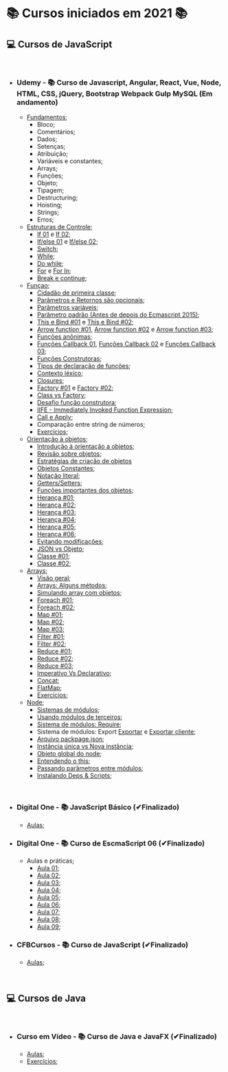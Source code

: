 # 📚 Cursos iniciados em 2021 📚

## **💻 Cursos de JavaScript**

&nbsp;

- ### **Udemy - 📚 Curso de Javascript, Angular, React, Vue, Node, HTML, CSS, jQuery, Bootstrap Webpack Gulp MySQL (Em andamento)**

  - [Fundamentos](/JavaScript/Udemy-WebCompleto/Exercicios-JS/Fundamentos/);
    - Bloco;
    - Comentários;
    - Dados;
    - Setenças;
    - Atribuição;
    - Variáveis e constantes;
    - Arrays;
    - Funções;
    - Objeto;
    - Tipagem;
    - Destructuring;
    - Hoisting;
    - Strings;
    - Erros;
  - [Estruturas de Controle](/JavaScript/Udemy-WebCompleto/Exercicios-JS/controle/);
    - [If 01](/JavaScript/Udemy-WebCompleto/Exercicios-JS/controle/if1.js) e [If 02](/JavaScript/Udemy-WebCompleto/Exercicios-JS/controle/if2.js);
    - [If/else 01](/JavaScript/Udemy-WebCompleto/Exercicios-JS/controle/ifElse.js) e [If/else 02](/JavaScript/Udemy-WebCompleto/Exercicios-JS/controle/ifElseIf.js);
    - [Switch](/JavaScript/Udemy-WebCompleto/Exercicios-JS/controle/switch.js);
    - [While](/JavaScript/Udemy-WebCompleto/Exercicios-JS/controle/while.js);
    - [Do while](/JavaScript/Udemy-WebCompleto/Exercicios-JS/controle/doWhile.js);
    - [For](/JavaScript/Udemy-WebCompleto/Exercicios-JS/controle/for1.js) e [For In](/JavaScript/Udemy-WebCompleto/Exercicios-JS/controle/for2.js);
    - [Break e continue](/JavaScript/Udemy-WebCompleto/Exercicios-JS/controle/breakContinue.js);
  - [Funçao](/JavaScript/Udemy-WebCompleto/Exercicios-JS/funcao/);
    - [Cidadão de primeira classe](/JavaScript/Udemy-WebCompleto/Exercicios-JS/funcao/cidadaoPrimeiraClasse.js);
    - [Parâmetros e Retornos são opcionais](/JavaScript/Udemy-WebCompleto/Exercicios-JS/funcao/paramsERetornosSaoOpcionais.js);
    - [Parâmetros variáveis](/JavaScript/Udemy-WebCompleto/Exercicios-JS/funcao/paramsVariaveis.js);
    - [Parâmetro padrão (Antes de depois do Ecmascript 2015)](/JavaScript/Udemy-WebCompleto/Exercicios-JS/funcao/paramsPadrao.js);
    - [This e Bind #01](/JavaScript/Udemy-WebCompleto/Exercicios-JS/funcao/thisEBind1.js) e [This e Bind #02](/JavaScript/Udemy-WebCompleto/Exercicios-JS/funcao/thisEBind2.js);
    - [Arrow function #01](/JavaScript/Udemy-WebCompleto/Exercicios-JS/funcao/arrowFunction1.js), [Arrow function #02](/JavaScript/Udemy-WebCompleto/Exercicios-JS/funcao/arrowFunction2.js) e [Arrow function #03](/JavaScript/Udemy-WebCompleto/Exercicios-JS/funcao/arrowFunction3.js);
    - [Funções anônimas](/JavaScript/Udemy-WebCompleto/Exercicios-JS/funcao/funcoesAnonimas.js);
    - [Funções Callback 01](/JavaScript/Udemy-WebCompleto/Exercicios-JS/funcao/callback1.js), [Funções Callback 02](/JavaScript/Udemy-WebCompleto/Exercicios-JS/funcao/callback2.js) e [Funções Callback 03](/JavaScript/Udemy-WebCompleto/Exercicios-JS/funcao/callback3.js);
    - [Funções Construtoras](/JavaScript/Udemy-WebCompleto/Exercicios-JS/funcao/funcaoConstrutora.js);
    - [Tipos de declaração de funções](/JavaScript/Udemy-WebCompleto/Exercicios-JS/funcao/tiposDeclaracao.js);
    - [Contexto léxico](/JavaScript/Udemy-WebCompleto/Exercicios-JS/funcao/contextoLexico.js);
    - [Closures](/JavaScript/Udemy-WebCompleto/Exercicios-JS/funcao/closure.js);
    - [Factory #01](/JavaScript/Udemy-WebCompleto/Exercicios-JS/funcao/factory1.js) e [Factory #02](/JavaScript/Udemy-WebCompleto/Exercicios-JS/funcao/factory2.js);
    - [Class vs Factory](/JavaScript/Udemy-WebCompleto/Exercicios-JS/funcao/classVsFactory.js);
    - [Desafio função construtora](/JavaScript/Udemy-WebCompleto/Exercicios-JS/funcao/desafioFuncaoConstrutora.js);
    - [IIFE - Immediately Invoked Function Expression](/JavaScript/Udemy-WebCompleto/Exercicios-JS/funcao/iife.js);
    - [Call e Apply](/JavaScript/Udemy-WebCompleto/Exercicios-JS/funcao/callApply.js);
    - Comparação entre string de números;
    - [Exercícios](/JavaScript/Udemy-WebCompleto/Exercicios-JS/funcao/exercicios/);
  - [Orientação à objetos](/JavaScript/Udemy-WebCompleto/Exercicios-JS/objetos/);
    - [Introdução à orientação a objetos](/JavaScript/Udemy-WebCompleto/Exercicios-JS/objetos/oo.js);
    - [Revisão sobre objetos](/JavaScript/Udemy-WebCompleto/Exercicios-JS/objetos/objetoRevisao.js);
    - [Estratégias de criação de objetos](/JavaScript/Udemy-WebCompleto/Exercicios-JS/objetos/criandoObjetos.js)
    - [Objetos Constantes](/JavaScript/Udemy-WebCompleto/Exercicios-JS/objetos/objetosConstantes.js);
    - [Notação literal](/JavaScript/Udemy-WebCompleto/Exercicios-JS/objetos/notacaoLiteral.js);
    - [Getters/Setters](/JavaScript/Udemy-WebCompleto/Exercicios-JS/objetos/getterSetter.js);
    - [Funções importantes dos objetos](/JavaScript/Udemy-WebCompleto/Exercicios-JS/objetos/funcoesImportantes.js);
    - [Herança #01](/JavaScript/Udemy-WebCompleto/Exercicios-JS/objetos/heranca1.js);
    - [Herança #02](/JavaScript/Udemy-WebCompleto/Exercicios-JS/objetos/heranca2.js);
    - [Herança #03](/JavaScript/Udemy-WebCompleto/Exercicios-JS/objetos/heranca3.js);
    - [Herança #04](/JavaScript/Udemy-WebCompleto/Exercicios-JS/objetos/heranca4.js);
    - [Herança #05](/JavaScript/Udemy-WebCompleto/Exercicios-JS/objetos/heranca5.js);
    - [Herança #06](/JavaScript/Udemy-WebCompleto/Exercicios-JS/objetos/heranca6.js);
    - [Evitando modificações](/JavaScript/Udemy-WebCompleto/Exercicios-JS/objetos/evitandoModificacoes.js);
    - [JSON vs Objeto](/JavaScript/Udemy-WebCompleto/Exercicios-JS/objetos/JsonVsObj.js);
    - [Classe #01](/JavaScript/Udemy-WebCompleto/Exercicios-JS/objetos/classe1.js);
    - [Classe #02](/JavaScript/Udemy-WebCompleto/Exercicios-JS/objetos/classe2.js);
  - [Arrays](/JavaScript/Udemy-WebCompleto/Exercicios-JS/Arrays/);
    - [Visão geral](/JavaScript/Udemy-WebCompleto/Exercicios-JS/Arrays/arrays.js);
    - [Arrays: Alguns métodos](/JavaScript/Udemy-WebCompleto/Exercicios-JS/Arrays/arrayMetodos.js);
    - [Simulando array com objetos](/JavaScript/Udemy-WebCompleto/Exercicios-JS/Arrays/simulandoArray.js);
    - [Foreach #01](/JavaScript/Udemy-WebCompleto/Exercicios-JS/Arrays/foreach1.js);
    - [Foreach #02](/JavaScript/Udemy-WebCompleto/Exercicios-JS/Arrays/foreach2.js);
    - [Map #01](/JavaScript/Udemy-WebCompleto/Exercicios-JS/Arrays/map1.js);
    - [Map #02](/JavaScript/Udemy-WebCompleto/Exercicios-JS/Arrays/map2.js);
    - [Map #03](/JavaScript/Udemy-WebCompleto/Exercicios-JS/Arrays/map3.js);
    - [Filter #01](/JavaScript/Udemy-WebCompleto/Exercicios-JS/Arrays/filter1.js);
    - [Filter #02](/JavaScript/Udemy-WebCompleto/Exercicios-JS/Arrays/filter2.js);
    - [Reduce #01](/JavaScript/Udemy-WebCompleto/Exercicios-JS/Arrays/reduce1.js);
    - [Reduce #02](/JavaScript/Udemy-WebCompleto/Exercicios-JS/Arrays/reduce2.js);
    - [Reduce #03](/JavaScript/Udemy-WebCompleto/Exercicios-JS/Arrays/reduce3.js);
    - [Imperativo Vs Declarativo](/JavaScript/Udemy-WebCompleto/Exercicios-JS/Arrays/imperativoVsDeclarativo.js);
    - [Concat](/JavaScript/Udemy-WebCompleto/Exercicios-JS/Arrays/concat.js);
    - [FlatMap](/JavaScript/Udemy-WebCompleto/Exercicios-JS/Arrays/flatMap.js);
    - [Exercícios](/JavaScript/Udemy-WebCompleto/Exercicios-JS/Arrays/exercicios/);
  - [Node](/JavaScript/Udemy-WebCompleto/Exercicios-JS/node/);
    - [Sistemas de módulos](/JavaScript/Udemy-WebCompleto/Exercicios-JS/node/);
    - [Usando módulos de terceiros](/JavaScript/Udemy-WebCompleto/Exercicios-JS/node/);
    - [Sistema de módulos: Require](/JavaScript/Udemy-WebCompleto/Exercicios-JS/node/pastaA/);
    - Sistema de módulos: Export [Exportar](/JavaScript/Udemy-WebCompleto/Exercicios-JS/node/exportar.js) e [Exportar cliente](/JavaScript/Udemy-WebCompleto/Exercicios-JS/node/exportarCliente.js);
    - [Arquivo packpage.json](/JavaScript/Udemy-WebCompleto/Exercicios-JS/node/funcionarios/);
    - [Instância única vs Nova instância](/JavaScript/Udemy-WebCompleto/Exercicios-JS/node/);
    - [Objeto global do node](/JavaScript/Udemy-WebCompleto/Exercicios-JS/node/);
    - [Entendendo o this](/JavaScript/Udemy-WebCompleto/Exercicios-JS/node/this.js);
    - [Passando parâmetros entre módulos](/JavaScript/Udemy-WebCompleto/Exercicios-JS/node/);
    - [Instalando Deps & Scripts](/JavaScript/Udemy-WebCompleto/Exercicios-JS/node/);

&nbsp;

- ### **Digital One - 📚 JavaScript Básico (✔Finalizado)**

  - [Aulas](/JavaScript/DigitalOne_JavaScript);

- ### **Digital One - 📚 Curso de EscmaScript 06 (✔Finalizado)**

  - Aulas e práticas;
    - [Aula 01](/JavaScript//DigitalOneEcmaScript06essencial/Aula01/);
    - [Aula 02](/JavaScript//DigitalOneEcmaScript06essencial/Aula02/);
    - [Aula 03](/JavaScript//DigitalOneEcmaScript06essencial/Aula03/);
    - [Aula 04](/JavaScript//DigitalOneEcmaScript06essencial/Aula04/);
    - [Aula 05](/JavaScript//DigitalOneEcmaScript06essencial/Aula05/);
    - [Aula 06](/JavaScript//DigitalOneEcmaScript06essencial/Aula06/);
    - [Aula 07](/JavaScript//DigitalOneEcmaScript06essencial/Aula07/);
    - [Aula 08](/JavaScript//DigitalOneEcmaScript06essencial/Aula08/);
    - [Aula 09](/JavaScript//DigitalOneEcmaScript06essencial/Aula09/);

- ### **CFBCursos - 📚 Curso de JavaScript (✔Finalizado)**

  - [Aulas](/JavaScript/CFBCursos);

&nbsp;

## **💻 Cursos de Java**

&nbsp;

- ### **Curso em Vídeo - 📚 Curso de Java e JavaFX (✔Finalizado)**

  - [Aulas](/Java/CursoEmVideo/Aulas);
  - [Exercícios](/Java/CursoEmVideo/Tarefas);
